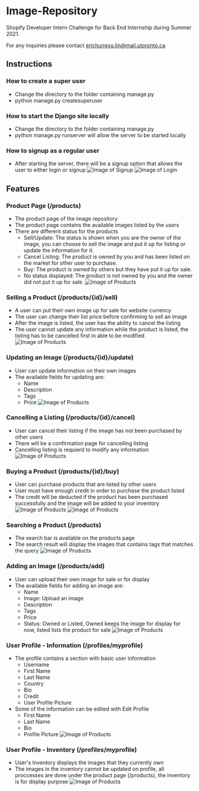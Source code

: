 # Image-Repository

Shopify Developer Intern Challenge for Back End Internship during Summer 2021.

For any inquiries please contact erichungyu.lin@mail.utoronto.ca

## Instructions

### How to create a super user
* Change the directory to the folder containing manage.py
* python manage.py createsuperuser

### How to start the Django site locally
* Change the directory to the folder containing manage.py
* python manage.py runserver will allow the server to be started locally

### How to signup as a regular user
* After starting the server, there will be a signup option that allows the user to either login or signup
![Image of Signup](https://i.imgur.com/JVeFWer.png)
![Image of Login](https://i.imgur.com/gYc3o1R.png)

## Features

### Product Page (/products)
* The product page of the image repository
* The product page contains the available images listed by the users
* There are different status for the products
  * Sell/Update: The status is shown when you are the owner of the image, you can choose to sell the image and put it up for listing or update the information for it.
  * Cancel Listing: The product is owned by you and has been listed on the market for other user to purchase.
  * Buy: The product is owned by others but they have put it up for sale.
  * No status displayed: The product is not owned by you and the owner did not put it up for sale.
![Image of Products](https://i.imgur.com/bOL295T.png)

### Selling a Product (/products/{id}/sell)
* A user can put their own image up for sale for website currency
* The user can change their list price before confirming to sell an image
* After the image is listed, the user has the ability to cancel the listing
* The user cannot update any information while the product is listed, the listing has to be cancelled first in able to be modified
![Image of Products](https://i.imgur.com/RdGu87q.png)

### Updating an Image (/products/{id}/update)
* User can update information on their own images
* The available fields for updating are:
  * Name
  * Description
  * Tags
  * Price
![Image of Products](https://i.imgur.com/CLkFgni.png)

### Cancelling a Listing (/products/{id}/cancel)
* User can cancel their listing if the image has not been purchased by other users
* There will be a confirmation page for cancelling listing
* Cancelling listing is requierd to modify any information
![Image of Products](https://i.imgur.com/mM1Wq2o.png)

### Buying a Product (/products/{id}/buy)
* User can purchase products that are listed by other users
* User must have enough credit in order to purchase the product listed
* The credit will be deducted if the product has been purchased successfully and the image will be added to your inventory
![Image of Products](https://i.imgur.com/LxzUcLj.png)
![Image of Products](https://i.imgur.com/LjUQJw3.png)

### Searching a Product (/products)
* The search bar is available on the products page
* The search result will display the images that contains tags that matches the query
![Image of Products](https://i.imgur.com/ehqhGKL.png)

### Adding an Image (/products/add)
* User can upload their own image for sale or for display
* The available fields for adding an image are:
  * Name
  * Image: Upload an image
  * Description
  * Tags
  * Price
  * Status: Owned or Listed, Owned keeps the image for display for now, listed lists the product for sale
![Image of Products](https://i.imgur.com/nRyAWCS.png)

### User Profile - Information (/profiles/myprofile)
* The profile contains a section with basic user information
  * Username
  * First Name
  * Last Name
  * Country
  * Bio
  * Credit
  * User Profile Picture
* Some of the information can be edited with Edit Profile
  * First Name
  * Last Name
  * Bio
  * Profile Picture
![Image of Products](https://i.imgur.com/we7QulP.png)
 
 ### User Profile - Inventory (/profiles/myprofile)
 * User's Inventory displays the images that they currently own
 * The images in the inventory cannot be updated on profile, all proccesses are done under the product page (/products), the inventory is for display purpose
 ![Image of Products](https://i.imgur.com/zlQ4n73.png)
